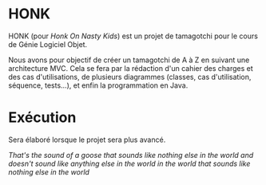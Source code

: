 # HONK
HONK (pour *Honk On Nasty Kids*) est un projet de tamagotchi pour le cours de Génie Logiciel Objet.

Nous avons pour objectif de créer un tamagotchi de A à Z en suivant une architecture MVC.
Cela se fera par la rédaction d'un cahier des charges et des cas d'utilisations, de plusieurs diagrammes (classes, cas d'utilisation, séquence, tests...), et enfin la programmation en Java.

# Exécution
Sera élaboré lorsque le projet sera plus avancé.

*That's the sound of a goose that sounds like nothing else in the world and doesn't sound like anything else in the world in the world that sounds like nothing else in the world*
